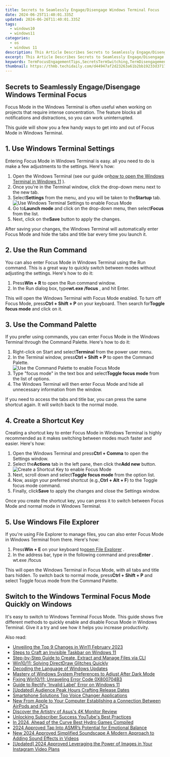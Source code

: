 ```yaml
---
title: Secrets to Seamlessly Engage/Disengage Windows Terminal Focus
date: 2024-06-25T11:40:01.335Z
updated: 2024-06-26T11:40:01.335Z
tags:
  - windows10
  - windows11
categories:
  - os
  - windows 11
description: This Article Describes Secrets to Seamlessly Engage/Disengage Windows Terminal Focus
excerpt: This Article Describes Secrets to Seamlessly Engage/Disengage Windows Terminal Focus
keywords: TermFocusEngagementTips,SecretsTermSwitching,TermDisengagementHacks,TerminalConcentrationTricks,EngageDisengageWindows,FocusShiftWindowTerminal,SeamlessTermFocusControl
thumbnail: https://thmb.techidaily.com/d44947af2d23263a61b2bb19233d3717a7fd178394378301c673d9cd094e466a.jpg
---
```


## Secrets to Seamlessly Engage/Disengage Windows Terminal Focus

 Focus Mode in the Windows Terminal is often useful when working on projects that require intense concentration. The feature blocks all notifications and distractions, so you can work uninterrupted.

 This guide will show you a few handy ways to get into and out of Focus Mode in Windows Terminal.

## 1\. Use Windows Terminal Settings

 Entering Focus Mode in Windows Terminal is easy. all you need to do is make a few adjustments to the settings. Here's how:

1. Open the Windows Terminal (see our guide on[how to open the Windows Terminal in Windows 11](https://www.makeuseof.com/windows-11-open-windows-terminal/) ).
2. Once you're in the Terminal window, click the drop-down menu next to the new tab.
3. Select**Settings** from the menu, and you will be taken to the**Startup** tab.  
![Use Windows Terminal Settings to enable Focus Mode](https://static1.makeuseofimages.com/wordpress/wp-content/uploads/2023/04/use-windows-terminal-settings-to-enable-focus-mode.jpg)
4. Go to**Launch mode** and click on the drop-down menu, then select**Focus** from the list.
5. Next, click on the**Save** button to apply the changes.

 After saving your changes, the Windows Terminal will automatically enter Focus Mode and hide the tabs and title bar every time you launch it.

## 2\. Use the Run Command

 You can also enter Focus Mode in Windows Terminal using the Run command. This is a great way to quickly switch between modes without adjusting the settings. Here's how to do it:

1. Press**Win + R** to open the Run command window.
2. In the Run dialog box, type**wt.exe /focus** , and hit Enter.

 This will open the Windows Terminal with Focus Mode enabled. To turn off Focus Mode, press**Ctrl + Shift + P** on your keyboard. Then search for**Toggle focus mode** and click on it.

## 3\. Use the Command Palette

 If you prefer using commands, you can enter Focus Mode in the Windows Terminal through the Command Palette. Here's how to do it:

1. Right-click on Start and select**Terminal** from the power user menu.
2. In the Terminal window, press**Ctrl + Shift + P** to open the Command Palette.  
![Use the Command Palette to enable Focus Mode](https://static1.makeuseofimages.com/wordpress/wp-content/uploads/2023/04/use-the-command-palette-to-enable-focus-mode.jpg)
3. Type "focus mode" in the text box and select**Toggle focus mode** from the list of options.
4. The Windows Terminal will then enter Focus Mode and hide all unnecessary information from the window.

 If you need to access the tabs and title bar, you can press the same shortcut again. It will switch back to the normal mode.

## 4\. Create a Shortcut Key

 Creating a shortcut key to enter Focus Mode in Windows Terminal is highly recommended as it makes switching between modes much faster and easier. Here's how:

1. Open the Windows Terminal and press**Ctrl + Comma** to open the Settings window.
2. Select the**Actions** tab in the left pane, then click the**Add new** button.  
![Create a Shortcut Key to enable Focus Mode](https://static1.makeuseofimages.com/wordpress/wp-content/uploads/2023/04/create-a-shortcut-key-to-enable-focus-mode.jpg)
3. Next, scroll down and select**Toggle focus mode** from the option list.
4. Now, assign your preferred shortcut (e.g.,**Ctrl + Alt + F**) to the Toggle focus mode command.
5. Finally, click**Save** to apply the changes and close the Settings window.

 Once you create the shortcut key, you can press it to switch between Focus Mode and normal mode in Windows Terminal.

## 5\. Use Windows File Explorer

 If you're using File Explorer to manage files, you can also enter Focus Mode in Windows Terminal from there. Here's how:

1. Press**Win + E** on your keyboard to[open File Explorer](https://www.makeuseof.com/windows-open-file-explorer/) .
2. In the address bar, type in the following command and press**Enter** .  
wt.exe /focus

 This will open the Windows Terminal in Focus Mode, with all tabs and title bars hidden. To switch back to normal mode, press**Ctrl + Shift + P** and select Toggle focus mode from the Command Palette.

## Switch to the Windows Terminal Focus Mode Quickly on Windows

 It's easy to switch to Windows Terminal Focus Mode. This guide shows five different methods to quickly enable and disable Focus Mode in Windows Terminal. Give it a try and see how it helps you increase productivity.

<ins class="adsbygoogle"
     style="display:block"
     data-ad-format="autorelaxed"
     data-ad-client="ca-pub-7571918770474297"
     data-ad-slot="1223367746"></ins>



<ins class="adsbygoogle"
     style="display:block"
     data-ad-client="ca-pub-7571918770474297"
     data-ad-slot="8358498916"
     data-ad-format="auto"
     data-full-width-responsive="true"></ins>

<span class="atpl-alsoreadstyle">Also read:</span>
<div><ul>
<li><a href="https://win11.techidaily.com/unveiling-the-top-9-changes-in-win11-february-2023/"><u>Unveiling the Top 9 Changes in Win11 February 2023</u></a></li>
<li><a href="https://win11.techidaily.com/steps-to-craft-an-invisible-taskbar-on-windows-11/"><u>Steps to Craft an Invisible Taskbar on Windows 11</u></a></li>
<li><a href="https://win11.techidaily.com/step-by-step-guide-to-create-extract-and-manage-files-via-cli/"><u>Step-by-Step Guide to Create, Extract and Manage Files via CLI</u></a></li>
<li><a href="https://win11.techidaily.com/win1011-solving-directdraw-glitches-quickly/"><u>Win10/11: Solving DirectDraw Glitches Quickly</u></a></li>
<li><a href="https://win11.techidaily.com/decoding-the-language-of-windows-updates/"><u>Decoding the Language of Windows Updates</u></a></li>
<li><a href="https://win11.techidaily.com/mastery-of-windows-system-preferences-to-adjust-after-dark-mode/"><u>Mastery of Windows System Preferences to Adjust After Dark Mode</u></a></li>
<li><a href="https://win11.techidaily.com/fixing-win1011-unraveling-error-code-0x800704b3/"><u>Fixing Win10/11: Unraveling Error Code 0X800704B3</u></a></li>
<li><a href="https://win11.techidaily.com/guide-to-rectify-invalid-label-error-on-windows-11/"><u>Guide to Rectify 'Invalid Label' Error on Windows 11</u></a></li>
<li><a href="https://vp-tips.techidaily.com/updated-audience-peak-hours-crafting-release-dates/"><u>[Updated] Audience Peak Hours  Crafting Release Dates</u></a></li>
<li><a href="https://on-screen-recording.techidaily.com/smartphone-solutions-top-voice-changer-applications/"><u>Smartphone Solutions  Top Voice Changer Applications</u></a></li>
<li><a href="https://audio-shaping.techidaily.com/new-from-apple-to-your-computer-establishing-a-connection-between-airpods-and-pcs/"><u>New From Apple to Your Computer Establishing a Connection Between AirPods and PCs</u></a></li>
<li><a href="https://extra-tips.techidaily.com/discover-the-artistry-of-asuss-4k-monitor-review/"><u>Discover the Artistry of Asus's 4K Monitor Review</u></a></li>
<li><a href="https://youtube-video-recordings.techidaily.com/unlocking-subscriber-success-youtubes-best-practices/"><u>Unlocking Subscriber Success  YouTube's Best Practices</u></a></li>
<li><a href="https://video-screen-grab.techidaily.com/in-2024-ahead-of-the-curve-best-hydro-games-compiled/"><u>In 2024, Ahead of the Curve  Best Hydro Games Compiled</u></a></li>
<li><a href="https://some-approaches.techidaily.com/2024-approved-tap-into-asmrs-potential-for-emotional-balance/"><u>2024 Approved  Tap Into ASMR’s Potential for Emotional Balance</u></a></li>
<li><a href="https://audio-editing.techidaily.com/new-2024-approved-simplified-soundscape-a-modern-approach-to-adding-sound-effects-in-videos/"><u>New 2024 Approved Simplified Soundscape A Modern Approach to Adding Sound Effects in Videos</u></a></li>
<li><a href="https://instagram-video-files.techidaily.com/updated-2024-approved-leveraging-the-power-of-images-in-your-instagram-video-plans/"><u>[Updated] 2024 Approved  Leveraging the Power of Images in Your Instagram Video Plans</u></a></li>
</ul></div>
